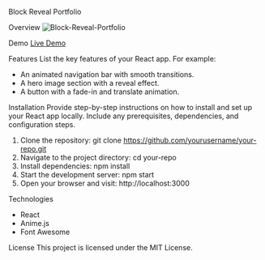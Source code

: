 Block Reveal Portfolio

Overview
![Block-Reveal-Portfolio](https://github.com/rohitgaikwad-dev/Block-Reavel-Portfolio/assets/61135868/530bdbba-d80c-4841-af67-ace3b6503f42)


Demo
[Live Demo]([https://your-demo-link.com](https://block-reavel-portfolio.vercel.app/))

Features
List the key features of your React app. For example:

* An animated navigation bar with smooth transitions.
* A hero image section with a reveal effect.
* A button with a fade-in and translate animation.

Installation
Provide step-by-step instructions on how to install and set up your React app locally. Include any prerequisites, dependencies, and configuration steps.

1. Clone the repository: git clone https://github.com/yourusername/your-repo.git
2. Navigate to the project directory: cd your-repo
3. Install dependencies: npm install
4. Start the development server: npm start
5. Open your browser and visit: http://localhost:3000

Technologies

* React
* Anime.js
* Font Awesome

License
This project is licensed under the MIT License.

